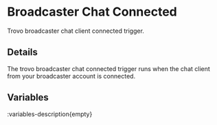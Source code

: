 # Broadcaster Chat Connected
Trovo broadcaster chat client connected trigger.

## Details
The trovo broadcaster chat connected trigger runs when the chat client from your broadcaster account is connected.

## Variables
:variables-description{empty}